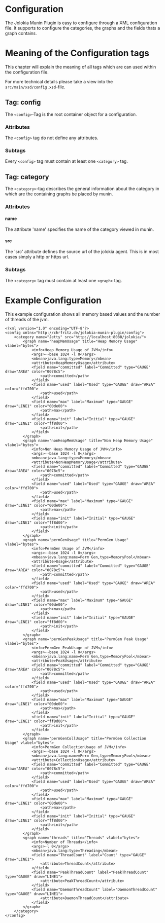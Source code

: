# Configuration
The Jolokia Munin Plugin is easy to configure through a XML configuration file. It supports
to configure the categories, the graphs and the fields thats a graph contains.

# Meaning of the Configuration tags
This chapter will explain the meaning of all tags which are can used within the configuration file.

For more technical details please take a view into the `src/main/xsd/config.xsd`-file.
## Tag: config
The `<config>`-Tag is the root container object for a configuration.
### Attributes
The `<config>` tag do not define any attributes.
### Subtags
Every `<config>` tag must contain at least one `<category>` tag.
## Tag: category
The `<category>`-tag describes the general information about the category in which are the containing graphs be placed
by munin.
### Attributes
#### name
The attribute 'name' specifies the name of the category viewed in munin.
#### src
The 'src' attribute defines the source url of the jolokia agent. This is in most cases simply a http or https url.
### Subtags
The `<category>` tag must contain at least one `<graph>` tag.

# Example Configuration
This example configuration shows all memory based values and the number of threads of the jvm.

    <?xml version="1.0" encoding="UTF-8"?>
    <config xmlns="http://chrfritz.de/jolokia-munin-plugin/config">
        <category name="Jetty" src="http://localhost:8080/jolokia/">
            <graph name="heapMemUsage" title="Heap Memory Usage" vlabel="bytes">
                <info>Heap Memory Usage of JVM</info>
                <args>--base 1024 -l 0</args>
                <mbean>java.lang:type=Memory</mbean>
                <attribute>HeapMemoryUsage</attribute>
                <field name="committed" label="Committed" type="GAUGE" draw="AREA" color="0078c5">
                    <path>committed</path>
                </field>
                <field name="used" label="Used" type="GAUGE" draw="AREA" color="ffd700">
                    <path>used</path>
                </field>
                <field name="max" label="Maximum" type="GAUGE" draw="LINE1" color="00de00">
                    <path>max</path>
                </field>
                <field name="init" label="Initial" type="GAUGE" draw="LINE1" color="ff8d00">
                    <path>init</path>
                </field>
            </graph>
            <graph name="nonHeapMemUsage" title="Non Heap Memory Usage" vlabel="bytes">
                <info>Non Heap Memory Usage of JVM</info>
                <args>--base 1024 -l 0</args>
                <mbean>java.lang:type=Memory</mbean>
                <attribute>NonHeapMemoryUsage</attribute>
                <field name="committed" label="Committed" type="GAUGE" draw="AREA" color="0078c5">
                    <path>committed</path>
                </field>
                <field name="used" label="Used" type="GAUGE" draw="AREA" color="ffd700">
                    <path>used</path>
                </field>
                <field name="max" label="Maximum" type="GAUGE" draw="LINE1" color="00de00">
                    <path>max</path>
                </field>
                <field name="init" label="Initial" type="GAUGE" draw="LINE1" color="ff8d00">
                    <path>init</path>
                </field>
            </graph>
            <graph name="permGenUsage" title="PermGen Usage" vlabel="bytes">
                <info>PermGen Usage of JVM</info>
                <args>--base 1024 -l 0</args>
                <mbean>java.lang:name=Perm Gen,type=MemoryPool</mbean>
                <attribute>Usage</attribute>
                <field name="committed" label="Committed" type="GAUGE" draw="AREA" color="0078c5">
                    <path>committed</path>
                </field>
                <field name="used" label="Used" type="GAUGE" draw="AREA" color="ffd700">
                    <path>used</path>
                </field>
                <field name="max" label="Maximum" type="GAUGE" draw="LINE1" color="00de00">
                    <path>max</path>
                </field>
                <field name="init" label="Initial" type="GAUGE" draw="LINE1" color="ff8d00">
                    <path>init</path>
                </field>
            </graph>
            <graph name="permGenPeakUsage" title="PermGen Peak Usage" vlabel="bytes">
                <info>PermGen PeakUsage of JVM</info>
                <args>--base 1024 -l 0</args>
                <mbean>java.lang:name=Perm Gen,type=MemoryPool</mbean>
                <attribute>PeakUsage</attribute>
                <field name="committed" label="Committed" type="GAUGE" draw="AREA" color="0078c5">
                    <path>committed</path>
                </field>
                <field name="used" label="Used" type="GAUGE" draw="AREA" color="ffd700">
                    <path>used</path>
                </field>
                <field name="max" label="Maximum" type="GAUGE" draw="LINE1" color="00de00">
                    <path>max</path>
                </field>
                <field name="init" label="Initial" type="GAUGE" draw="LINE1" color="ff8d00">
                    <path>init</path>
                </field>
            </graph>
            <graph name="permGenCollUsage" title="PermGen Collection Usage" vlabel="bytes">
                <info>PermGen CollectionUsage of JVM</info>
                <args>--base 1024 -l 0</args>
                <mbean>java.lang:name=Perm Gen,type=MemoryPool</mbean>
                <attribute>CollectionUsage</attribute>
                <field name="committed" label="Committed" type="GAUGE" draw="AREA" color="0078c5">
                    <path>committed</path>
                </field>
                <field name="used" label="Used" type="GAUGE" draw="AREA" color="ffd700">
                    <path>used</path>
                </field>
                <field name="max" label="Maximum" type="GAUGE" draw="LINE1" color="00de00">
                    <path>max</path>
                </field>
                <field name="init" label="Initial" type="GAUGE" draw="LINE1" color="ff8d00">
                    <path>init</path>
                </field>
            </graph>
            <graph name="threads" title="Threads" vlabel="bytes">
                <info>Number of Threads</info>
                <args>-l 0</args>
                <mbean>java.lang:type=Threading</mbean>
                <field name="ThreadCount" label="Count" type="GAUGE" draw="LINE1">
                    <attribute>ThreadCount</attribute>
                </field>
                <field name="PeakThreadCount" label="PeakThreadCount" type="GAUGE" draw="LINE1">
                    <attribute>PeakThreadCount</attribute>
                </field>
                <field name="DaemonThreadCount" label="DaemonThreadCount" type="GAUGE" draw="LINE1">
                    <attribute>DaemonThreadCount</attribute>
                </field>
            </graph>
        </category>
    </config>
